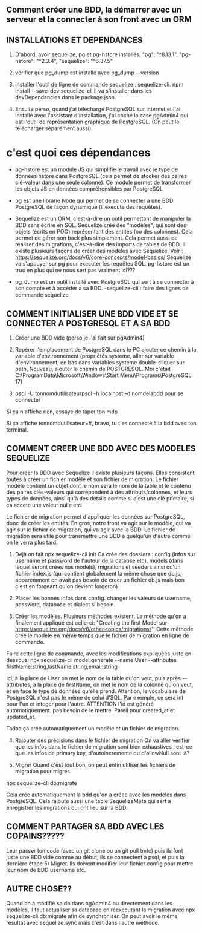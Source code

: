 ## Comment créer une BDD, la démarrer avec un serveur et la connecter à son front avec un ORM 


## INSTALLATIONS ET DEPENDANCES
1) D'abord, avoir sequelize, pg et pg-hstore installés. 
   "pg": "^8.13.1",
    "pg-hstore": "^2.3.4",
    "sequelize": "^6.37.5"

2) vérifier que pg_dump est installé avec pg_dump --version

3) installer l'outil de ligne de commande sequelize : sequelize-cli.
npm install --save-dev sequelize-cli
Il va s'installer dans les devDependancies dans le package.json.

4) Ensuite perso, quand j'ai téléchargé PostgreSQL sur internet et l'ai installé avec l'assistant d'installation, j'ai coché la case pgAdmin4 qui est l'outil de représentation graphique de PostgreSQL. (On peut le télécharger séparément aussi).


# c'est quoi ces dépendances
- pg-hstore est un module JS qui simplifie le travail avec le type de données hstore dans PostgreSQL (cela permet de stocker des paires clé-valeur dans une seule colonne). Ce module permet de transformer les objets JS en données compréhensibles par PostgreSQL

- pg est une librarie Node qui permet de se connecter à une BDD PostgreSQL de façon dynamique (il execute des requêtes).

- Sequelize est un ORM, c'est-à-dire un outil permettant de manipuler la BDD sans écrire en SQL. Sequelize crée des "modèles", qui sont des objets (écrits en POO) représentant des entités (ou des colonnes). Cela permet de gérer son back plus simplement. Cela permet aussi de réaliser des migrations, c'est-à-dire des imports de tables de BDD. 
Il existe plusieurs façons de créer des modèles avec Sequelize. Voir : https://sequelize.org/docs/v6/core-concepts/model-basics/
Sequelize va s'appuyer sur pg pour executer les requêtes SQL. pg-hstore est un truc en plus qui ne nous sert pas vraiment ici???
- pg_dump est un outil installé avec PostgreSQL qui sert à se connecter à son compte et à accéder à sa BDD.
-sequelize-cli : faire des lignes de commande sequelize



## COMMENT INITIALISER UNE BDD VIDE ET SE CONNECTER A POSTGRESQL ET A SA BDD

1) Créer une BDD vide (perso je l'ai fait sur pgAdmin4)

2) Repérer l'emplacement de PostgreSQL dans le PC ajouter ce chemin à la variable d'environnement (propriétés systeme, aller sur variable d'environnement, en bas dans variables systeme double-cliquer sur path, Nouveau, ajouter le chemin de POSTGRESQL. Moi c'était C:\ProgramData\Microsoft\Windows\Start Menu\Programs\PostgreSQL 17)

3) psql -U tonnomdutilisateurpsql -h localhost -d nomdelabdd pour se connecter

Si ça n'affiche rien, essaye de taper ton mdp

Si ça affiche tonnomdutilisateur=#, bravo, tu t'es connecté à la bdd avec ton terminal.



## COMMENT CREER UNE BDD AVEC DES MODELES SEQUELIZE

Pour créer la BDD avec Sequelize il existe plusieurs façons. Elles consistent toutes à créer un fichier modèle et son fichier de migration. Le fichier modèle contient un objet dont le nom sera le nom de la table et le contenu des paires clés-valeurs qui correpondent à des attributs/colonnes, et leurs types de données, ainsi qu'à des détails comme si c'est une clé primaire, si ça accete une valeur nulle etc.

Le fichier de migration permet d'appliquer les données sur PostgreSQL, donc de créer les entités. En gros, notre front va agir sur le modèle, qui va agir sur le fichier de migration, qui va agir avec la BDD. Le fichier de migration sera utile pour transmettre une BDD à quelqu'un d'autre comme on le verra plus tard.


1) Déjà on fait npx sequelize-cli init 
Ca crée des dossiers : config (infos sur username et password de l'auteur de la databse etc), models (dans lequel seront crées nos models), migrations et seeders ainsi qu'un fichier index.js (qui contient globalement la même chose que db.js, apparemment on avait pas besoin de creer un fichier db.js mais bon c'est en forgeant qu'on devient forgeron)


2) Placer les bonnes infos dans config. changer les valeurs de username, password, database et dialect si besoin.  


3) Créer les modèles.
Plusieurs méthodes existent. La méthode qu'on a finalement appliqué est celle-ci: "Creating the first Model sur https://sequelize.org/docs/v6/other-topics/migrations/". Cette méthode créé le modèle en même temps que le fichier de migration en ligne de commande.

Faire cette ligne de commande, avec les modifications expliquées juste en-dessous:
npx sequelize-cli model:generate --name User --attributes firstName:string,lastName:string,email:string

Ici, à la place de User on met le nom de la table qu'on veut, puis après --attributes, à la place de firstName, on met le nom de la colonne qu'on veut, et en face le type de données qu'elle prend.
Attention, le vocabulaire de PostgreSQL n'est pas le même de celui d'SQL. Par exemple, ce sera int pour l'un et integer pour l'autre.
ATTENTION l'id est généré automatiquement. pas besoin de le mettre. Pareil pour created_at et updated_at.


Tadaa ça crée automatiquement un modèle et un fichier de migration.


4) Rajouter des précisions dans le fichier de migration
On va aller vérifier que les infos dans le fichier de migration sont bien exhaustives : est-ce que les infos de primary key, d'autoincremente ou d'allowNull sont là?

5) Migrer
Quand c'est tout bon, on peut enfin utiliser les fichiers de migration pour migrer.

npx sequelize-cli db:migrate

Cela crée automatiquement la bdd qu'on a créee avec les modèles dans PostgreSQL.
Cela rajoute aussi une table SequelizeMeta qui sert à enregistrer les migrations qui ont lieu sur la BDD.


## COMMENT PARTAGER SA BDD AVEC LES COPAINS?????

Leur passer ton code (avec un git clone ou un git pull tmtc) puis ils font juste une BDD vide comme au début, ils se connectent à psql, et puis la dernière étape 5) Migrer. Ils doivent modifier leur fichier config pour mettre leur nom de BDD username etc.


## AUTRE CHOSE??

Quand on a modifié sa db dans pgAdmin4 ou directement dans les modèles, il faut actualiser sa database en réexecutant la migration avec npx sequelize-cli db:migrate afin de synchroniser. On peut avoir le même résultat avec sequelize.sync mais c'est dans l'autre méthode.